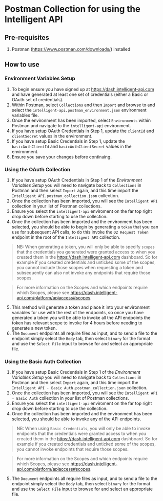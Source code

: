# Postman Collection for using the Intelligent API

## Pre-requisites

1. Postman (https://www.postman.com/downloads/) installed

## How to use

### Environment Variables Setup

1. To begin ensure you have signed up at https://dash.intelligent-api.com and have generated at least one set of credentials (either a Basic or OAuth set of credentials).
2. Within Postman, select `Collections` and then `Import` and browse to and select the `intelligent-api.postman_environment.json` environment variables file.
3. Once the environment has been imported, select `Environments` within Postman and navigate to the `intelligent-api` environment.
4. If you have setup OAuth Credentials in Step 1, update the `clientId` and `clientSecret` values in the environment.
5. If you have setup Basic Credentials in Step 1, update the `basicAuthClientId` and `basicAuthClientSecret` values in the environment.
6. Ensure you save your changes before continuing.

### Using the OAuth Collection

1. If you have setup OAuth Credentials in Step 1 of the _Environment Variables Setup_ you will need to navigate back to `Collections` in Postman and then select `Import` again, and this time import the `Intelligent API.postman_collection.json` collection.
2. Once the collection has been imported, you will see the `Intelligent API` collection in your list of Postman collections.
3. Ensure you select the `intelligent-api` enviroment on the far top right drop down before starting to use the collection.
4. Once the collection has been imported and the environment has been selected, you should be able to begin by generating a `token` that you can use for subsequent API calls, to do this invoke the `02 Request Token` endpoint in the root of the `Intelligent API` collection.

> NB: When generating a token, you will only be able to specify `scopes` that the credentials you generated were granted access to when you created them in the https://dash.intelligent-api.com dashboard. So for example if you created credentials and unticked some of the scopes, you cannot include those scopes when requesting a token and subsequently can also not invoke any endpoints that require those scopes.

> For more information on the Scopes and which endpoints require which Scopes, please see https://dash.intelligent-api.com/platform/apiaccess#scopes.

5. This method will generate a token and place it into your environment variables for use with the rest of the endpoints, so once you have generated a token you will be able to invoke all the API endpoints the token has relevant scope to invoke for 4 hours before needing to generate a new token.
6. The `Document` endpoints all require files as input, and to send a file to the endpoint simply select the `Body` tab, then select `binary` for the format and use the `Select File` input to browse for and select an appropriate file.

### Using the Basic Auth Collection

1. If you have setup Basic Credentials in Step 1 of the _Environment Variables Setup_ you will need to navigate back to `Collections` in Postman and then select `Import` again, and this time import the `Intelligent API - Basic Auth.postman_collection.json` collection.
2. Once the collection has been imported, you will see the `Intelligent API - Basic Auth` collection in your list of Postman collections.
3. Ensure you select the `intelligent-api` enviroment on the far top right drop down before starting to use the collection.
4. Once the collection has been imported and the environment has been selected, you should be able to invoke any of the API endpoints.

> NB: When using `Basic Credentials`, you will only be able to invoke endpoints that the credentials were granted access to when you created them in the https://dash.intelligent-api.com dashboard. So for example if you created credentials and unticked some of the scopes, you cannot invoke endpoints that require those scopes.

> For more information on the Scopes and which endpoints require which Scopes, please see https://dash.intelligent-api.com/platform/apiaccess#scopes.

5. The `Document` endpoints all require files as input, and to send a file to the endpoint simply select the `Body` tab, then select `binary` for the format and use the `Select File` input to browse for and select an appropriate file.
